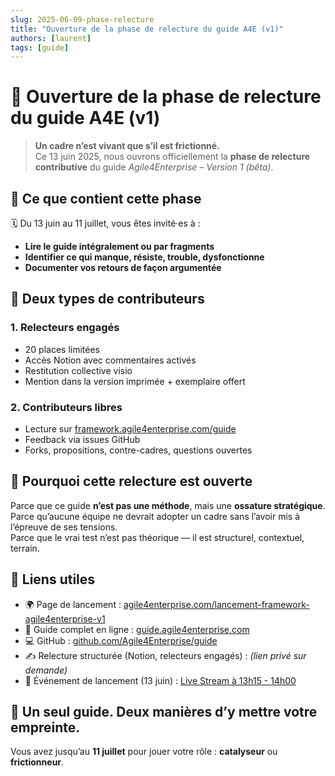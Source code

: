 ```yaml
---
slug: 2025-06-09-phase-relecture
title: "Ouverture de la phase de relecture du guide A4E (v1)"
authors: [laurent]
tags: [guide]
---
```


# 📘 Ouverture de la phase de relecture du guide A4E (v1)

> **Un cadre n’est vivant que s’il est frictionné.**  
> Ce 13 juin 2025, nous ouvrons officiellement la **phase de relecture contributive** du guide *Agile4Enterprise – Version 1 (bêta)*.

## 🔎 Ce que contient cette phase

🗓 Du 13 juin au 11 juillet, vous êtes invité·es à :  

- **Lire le guide intégralement ou par fragments**  
- **Identifier ce qui manque, résiste, trouble, dysfonctionne**  
- **Documenter vos retours de façon argumentée**

## 👥 Deux types de contributeurs

### 1. Relecteurs engagés

- 20 places limitées  
- Accès Notion avec commentaires activés  
- Restitution collective visio
- Mention dans la version imprimée + exemplaire offert

### 2. Contributeurs libres

- Lecture sur [framework.agile4enterprise.com/guide](https://framework.agile4enterprise.com/guide)  
- Feedback via issues GitHub  
- Forks, propositions, contre-cadres, questions ouvertes

## 🚀 Pourquoi cette relecture est ouverte

Parce que ce guide **n’est pas une méthode**, mais une **ossature stratégique**.  
Parce qu’aucune équipe ne devrait adopter un cadre sans l’avoir mis à l’épreuve de ses tensions.  
Parce que le vrai test n’est pas théorique — il est structurel, contextuel, terrain.

## 🔗 Liens utiles

- 🌍 Page de lancement : [agile4enterprise.com/lancement-framework-agile4enterprise-v1](https://agile4enterprise.com/lancement-framework-agile4enterprise-v1/)
- 📖 Guide complet en ligne : [guide.agile4enterprise.com](https://guide.agile4enterprise.com/docs)  
- 💻 GitHub : [github.com/Agile4Enterprise/guide](https://github.com/Agile4Enterprise/guide)  
- ✍️ Relecture structurée (Notion, relecteurs engagés) : *(lien privé sur demande)*  
- 📅 Événement de lancement (13 juin) : [Live Stream à 13h15 - 14h00](https://community.readaptative.com/c/evenements-8ebe9d/lancement-phase-de-relecture-du-guide-a4e)


## 🧭 Un seul guide. Deux manières d’y mettre votre empreinte.

Vous avez jusqu’au **11 juillet** pour jouer votre rôle : **catalyseur** ou **frictionneur**.

